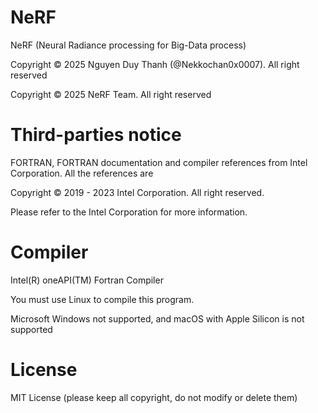 # NeRF
NeRF (Neural Radiance processing for Big-Data process)

Copyright &copy; 2025 Nguyen Duy Thanh (@Nekkochan0x0007). All right reserved

Copyright &copy; 2025 NeRF Team. All right reserved

# Third-parties notice

FORTRAN, FORTRAN documentation and compiler references from Intel Corporation. All the references are

Copyright &copy; 2019 - 2023 Intel Corporation. All right reserved.

Please refer to the Intel Corporation for more information.

# Compiler

Intel(R) oneAPI(TM) Fortran Compiler

You must use Linux to compile this program.

Microsoft Windows not supported, and macOS with Apple Silicon is not supported

# License

MIT License (please keep all copyright, do not modify or delete them)
